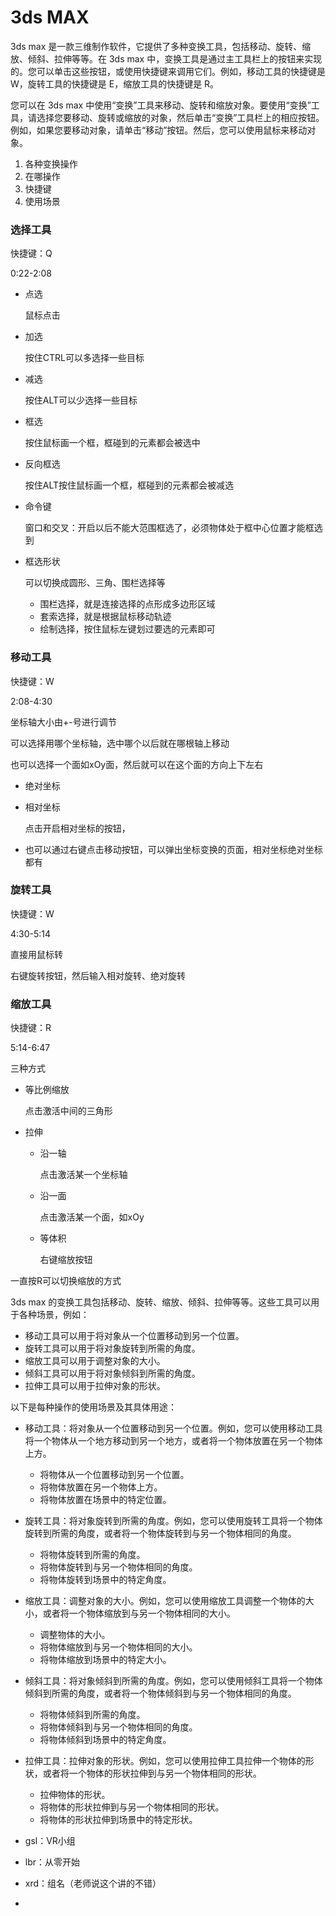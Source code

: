 # 3ds MAX



3ds max 是一款三维制作软件，它提供了多种变换工具，包括移动、旋转、缩放、倾斜、拉伸等等。在 3ds max 中，变换工具是通过主工具栏上的按钮来实现的。您可以单击这些按钮，或使用快捷键来调用它们。例如，移动工具的快捷键是 W，旋转工具的快捷键是 E，缩放工具的快捷键是 R。

您可以在 3ds max 中使用“变换”工具来移动、旋转和缩放对象。要使用“变换”工具，请选择您要移动、旋转或缩放的对象，然后单击“变换”工具栏上的相应按钮。例如，如果您要移动对象，请单击“移动”按钮。然后，您可以使用鼠标来移动对象。



1. 各种变换操作
2. 在哪操作
3. 快捷键
4. 使用场景



### 选择工具

快捷键：Q

0:22-2:08



- 点选

  鼠标点击

- 加选

  按住CTRL可以多选择一些目标

- 减选

  按住ALT可以少选择一些目标

- 框选

  按住鼠标画一个框，框碰到的元素都会被选中

- 反向框选

  按住ALT按住鼠标画一个框，框碰到的元素都会被减选

- 命令键

  窗口和交叉：开启以后不能大范围框选了，必须物体处于框中心位置才能框选到

- 框选形状

  可以切换成圆形、三角、围栏选择等

  - 围栏选择，就是连接选择的点形成多边形区域
  - 套索选择，就是根据鼠标移动轨迹
  - 绘制选择，按住鼠标左键划过要选的元素即可



### 移动工具

快捷键：W

2:08-4:30

坐标轴大小由+-号进行调节

可以选择用哪个坐标轴，选中哪个以后就在哪根轴上移动

也可以选择一个面如xOy面，然后就可以在这个面的方向上下左右

- 绝对坐标

- 相对坐标

  点击开启相对坐标的按钮，

- 也可以通过右键点击移动按钮，可以弹出坐标变换的页面，相对坐标绝对坐标都有



### 旋转工具

快捷键：W

4:30-5:14

直接用鼠标转

右键旋转按钮，然后输入相对旋转、绝对旋转



### 缩放工具

快捷键：R

5:14-6:47

三种方式

- 等比例缩放

  点击激活中间的三角形

- 拉伸

  - 沿一轴

    点击激活某一个坐标轴

  - 沿一面

    点击激活某一个面，如xOy

  - 等体积

    右键缩放按钮

一直按R可以切换缩放的方式





3ds max 的变换工具包括移动、旋转、缩放、倾斜、拉伸等等。这些工具可以用于各种场景，例如：

- 移动工具可以用于将对象从一个位置移动到另一个位置。
- 旋转工具可以用于将对象旋转到所需的角度。
- 缩放工具可以用于调整对象的大小。
- 倾斜工具可以用于将对象倾斜到所需的角度。
- 拉伸工具可以用于拉伸对象的形状。



以下是每种操作的使用场景及其具体用途：

- 移动工具：将对象从一个位置移动到另一个位置。例如，您可以使用移动工具将一个物体从一个地方移动到另一个地方，或者将一个物体放置在另一个物体上方。
    - 将物体从一个位置移动到另一个位置。
    - 将物体放置在另一个物体上方。
    - 将物体放置在场景中的特定位置。
- 旋转工具：将对象旋转到所需的角度。例如，您可以使用旋转工具将一个物体旋转到所需的角度，或者将一个物体旋转到与另一个物体相同的角度。
    - 将物体旋转到所需的角度。
    - 将物体旋转到与另一个物体相同的角度。
    - 将物体旋转到场景中的特定角度。
- 缩放工具：调整对象的大小。例如，您可以使用缩放工具调整一个物体的大小，或者将一个物体缩放到与另一个物体相同的大小。
    - 调整物体的大小。
    - 将物体缩放到与另一个物体相同的大小。
    - 将物体缩放到场景中的特定大小。
- 倾斜工具：将对象倾斜到所需的角度。例如，您可以使用倾斜工具将一个物体倾斜到所需的角度，或者将一个物体倾斜到与另一个物体相同的角度。
    - 将物体倾斜到所需的角度。
    - 将物体倾斜到与另一个物体相同的角度。
    - 将物体倾斜到场景中的特定角度。
- 拉伸工具：拉伸对象的形状。例如，您可以使用拉伸工具拉伸一个物体的形状，或者将一个物体的形状拉伸到与另一个物体相同的形状。
    - 拉伸物体的形状。
    - 将物体的形状拉伸到与另一个物体相同的形状。
    - 将物体的形状拉伸到场景中的特定形状。



- gsl：VR小组
- lbr：从零开始
- xrd：组名（老师说这个讲的不错）



- 
